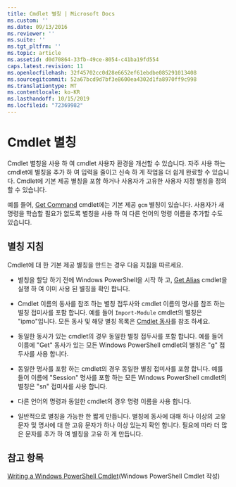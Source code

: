 ```yaml
---
title: Cmdlet 별칭 | Microsoft Docs
ms.custom: ''
ms.date: 09/13/2016
ms.reviewer: ''
ms.suite: ''
ms.tgt_pltfrm: ''
ms.topic: article
ms.assetid: d0d70864-33fb-49ce-8054-c41ba19fd554
caps.latest.revision: 11
ms.openlocfilehash: 32f45702cc0d28e6652ef61ebdbe085291013408
ms.sourcegitcommit: 52a67bcd9d7bf3e8600ea4302d1fa8970ff9c998
ms.translationtype: MT
ms.contentlocale: ko-KR
ms.lasthandoff: 10/15/2019
ms.locfileid: "72369982"
---
```

# <a name="cmdlet-aliases"></a>Cmdlet 별칭

Cmdlet 별칭을 사용 하 여 cmdlet 사용자 환경을 개선할 수 있습니다. 자주 사용 하는 cmdlet에 별칭을 추가 하 여 입력을 줄이고 신속 하 게 작업을 더 쉽게 완료할 수 있습니다. Cmdlet에 기본 제공 별칭을 포함 하거나 사용자가 고유한 사용자 지정 별칭을 정의할 수 있습니다.

예를 들어, [Get Command](/powershell/module/microsoft.powershell.core/get-command) cmdlet에는 기본 제공 `gcm` 별칭이 있습니다. 사용자가 새 명령을 학습할 필요가 없도록 별칭을 사용 하 여 다른 언어의 명령 이름을 추가할 수도 있습니다.

## <a name="alias-guidelines"></a>별칭 지침

Cmdlet에 대 한 기본 제공 별칭을 만드는 경우 다음 지침을 따르세요.

- 별칭을 할당 하기 전에 Windows PowerShell을 시작 하 고, [Get Alias](/powershell/module/Microsoft.PowerShell.Utility/Get-Alias) cmdlet을 실행 하 여 이미 사용 된 별칭을 확인 합니다.

- Cmdlet 이름의 동사를 참조 하는 별칭 접두사와 cmdlet 이름의 명사를 참조 하는 별칭 접미사를 포함 합니다. 예를 들어 `Import-Module` cmdlet의 별칭은 "ipmo"입니다. 모든 동사 및 해당 별칭 목록은 [Cmdlet 동사](./approved-verbs-for-windows-powershell-commands.md)를 참조 하세요.

- 동일한 동사가 있는 cmdlet의 경우 동일한 별칭 접두사를 포함 합니다. 예를 들어 이름에 "Get" 동사가 있는 모든 Windows PowerShell cmdlet의 별칭은 "g" 접두사를 사용 합니다.

- 동일한 명사를 포함 하는 cmdlet의 경우 동일한 별칭 접미사를 포함 합니다. 예를 들어 이름에 "Session" 명사를 포함 하는 모든 Windows PowerShell cmdlet의 별칭은 "sn" 접미사를 사용 합니다.

- 다른 언어의 명령과 동일한 cmdlet의 경우 명령 이름을 사용 합니다.

- 일반적으로 별칭을 가능한 한 짧게 만듭니다. 별칭에 동사에 대해 하나 이상의 고유 문자 및 명사에 대 한 고유 문자가 하나 이상 있는지 확인 합니다. 필요에 따라 더 많은 문자를 추가 하 여 별칭을 고유 하 게 만듭니다.

## <a name="see-also"></a>참고 항목

[Writing a Windows PowerShell Cmdlet](./writing-a-windows-powershell-cmdlet.md)(Windows PowerShell Cmdlet 작성)
